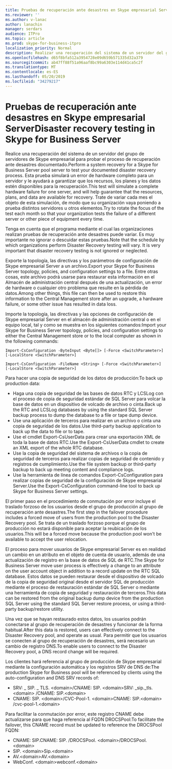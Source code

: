 ```yaml
---
title: Pruebas de recuperación ante desastres en Skype empresarial Server
ms.reviewer: ''
ms.author: v-lanac
author: lanachin
manager: serdars
audience: ITPro
ms.topic: article
ms.prod: skype-for-business-itpro
localization_priority: Normal
description: Realizar una recuperación del sistema de un servidor del grupo de servidores de Skype empresarial para probar el proceso de recuperación ante desastres documentado
ms.openlocfilehash: d65f8bfa512a3954728e09d659b571335d32a379
ms.sourcegitcommit: ab47ff88f51a96aaf8bc99a6303e114d41ca5c2f
ms.translationtype: MT
ms.contentlocale: es-ES
ms.lasthandoff: 05/20/2019
ms.locfileid: "34279217"
---
```

# <a name="disaster-recovery-testing-in-skype-for-business-server"></a><span data-ttu-id="34877-103">Pruebas de recuperación ante desastres en Skype empresarial Server</span><span class="sxs-lookup"><span data-stu-id="34877-103">Disaster recovery testing in Skype for Business Server</span></span>

<span data-ttu-id="34877-104">Realice una recuperación del sistema de un servidor del grupo de servidores de Skype empresarial para probar el proceso de recuperación ante desastres documentado.</span><span class="sxs-lookup"><span data-stu-id="34877-104">Perform a system recovery for a Skype for Business Server pool server to test your documented disaster recovery process.</span></span> <span data-ttu-id="34877-105">Esta prueba simulará un error de hardware completo para un servidor y le ayudará a garantizar que los recursos, los planes y los datos estén disponibles para la recuperación.</span><span class="sxs-lookup"><span data-stu-id="34877-105">This test will simulate a complete hardware failure for one server, and will help guarantee that the resources, plans, and data are available for recovery.</span></span> <span data-ttu-id="34877-106">Trate de variar cada mes el objeto de esta simulación, de modo que su organización vaya poniendo a prueba distintos servidores u otros elementos.</span><span class="sxs-lookup"><span data-stu-id="34877-106">Try to rotate the focus of the test each month so that your organization tests the failure of a different server or other piece of equipment every time.</span></span> 

<span data-ttu-id="34877-p102">Tenga en cuenta que el programa mediante el cual las organizaciones realizan pruebas de recuperación ante desastres puede variar. Es muy importante no ignorar o descuidar estas pruebas.</span><span class="sxs-lookup"><span data-stu-id="34877-p102">Note that the schedule by which organizations perform Disaster Recovery testing will vary. It is very important that disaster recovery testing is not ignored or neglected.</span></span> 

<span data-ttu-id="34877-109">Exporte la topología, las directivas y los parámetros de configuración de Skype empresarial Server a un archivo.</span><span class="sxs-lookup"><span data-stu-id="34877-109">Export your Skype for Business Server topology, policies, and configuration settings to a file.</span></span> <span data-ttu-id="34877-110">Entre otras cosas, este archivo podrá usarse para restaurar esta información en el Almacén de administración central después de una actualización, un error de hardware o cualquier otro problema que resulte en la pérdida de datos.</span><span class="sxs-lookup"><span data-stu-id="34877-110">Among other things, this file can then be used to restore this information to the Central Management store after an upgrade, a hardware failure, or some other issue has resulted in data loss.</span></span>

<span data-ttu-id="34877-111">Importe la topología, las directivas y las opciones de configuración de Skype empresarial Server en el almacén de administración central o en el equipo local, tal y como se muestra en los siguientes comandos:</span><span class="sxs-lookup"><span data-stu-id="34877-111">Import your Skype for Business Server topology, policies, and configuration settings to either the Central Management store or to the local computer as shown in the following commands:</span></span> 

`Import-CsConfiguration -ByteInput <Byte[]> [-Force <SwitchParameter>] [-LocalStore <SwitchParameter>]`

`Import-CsConfiguration -FileName <String> [-Force <SwitchParameter>] [-LocalStore <SwitchParameter>]` 

<span data-ttu-id="34877-112">Para hacer una copia de seguridad de los datos de producción:</span><span class="sxs-lookup"><span data-stu-id="34877-112">To back up production data:</span></span>

- <span data-ttu-id="34877-113">Haga una copia de seguridad de las bases de datos RTC y LCSLog con el proceso de copia de seguridad estándar de SQL Server para volcar la base de datos en un dispositivo de volcado de archivo o cinta.</span><span class="sxs-lookup"><span data-stu-id="34877-113">Back up the RTC and LCSLog databases by using the standard SQL Server backup process to dump the database to a file or tape dump device.</span></span>
- <span data-ttu-id="34877-114">Use una aplicación de terceros para realizar en un archivo o cinta una copia de seguridad de los datos.</span><span class="sxs-lookup"><span data-stu-id="34877-114">Use third-party backup application to back up the data to file or to tape.</span></span>
- <span data-ttu-id="34877-115">Use el cmdlet Export-CsUserData para crear una exportación XML de toda la base de datos RTC.</span><span class="sxs-lookup"><span data-stu-id="34877-115">Use the Export-CsUserData cmdlet to create an XML export of the whole RTC database.</span></span>
- <span data-ttu-id="34877-116">Use la copia de seguridad del sistema de archivos o la copia de seguridad de terceros para realizar copias de seguridad de contenido y registros de cumplimiento.</span><span class="sxs-lookup"><span data-stu-id="34877-116">Use the file system backup or third-party backup to back up meeting content and compliance logs.</span></span>
- <span data-ttu-id="34877-117">Use la herramienta de línea de comandos Export-CsConfiguration para realizar copias de seguridad de la configuración de Skype empresarial Server.</span><span class="sxs-lookup"><span data-stu-id="34877-117">Use the Export-CsConfiguration command-line tool to back up Skype for Business Server settings.</span></span>

<span data-ttu-id="34877-118">El primer paso en el procedimiento de conmutación por error incluye el traslado forzoso de los usuarios desde el grupo de producción al grupo de recuperación ante desastres.</span><span class="sxs-lookup"><span data-stu-id="34877-118">The first step in the failover procedure includes a forced move of users from the production pool to the Disaster Recovery pool.</span></span> <span data-ttu-id="34877-119">Se trata de un traslado forzoso porque el grupo de producción no estará disponible para aceptar la reubicación de los usuarios.</span><span class="sxs-lookup"><span data-stu-id="34877-119">This will be a forced move because the production pool won't be available to accept the user relocation.</span></span>

<span data-ttu-id="34877-120">El proceso para mover usuarios de Skype empresarial Server es en realidad un cambio en un atributo en el objeto de cuenta de usuario, además de una actualización de registro en la base de datos de SQL de RTC.</span><span class="sxs-lookup"><span data-stu-id="34877-120">The Skype for Business Server move user process is effectively a change to an attribute on the user account object in addition to a record update on the RTC SQL database.</span></span> <span data-ttu-id="34877-121">Estos datos se pueden restaurar desde el dispositivo de volcado de la copia de seguridad original desde el servidor SQL de producción mediante el proceso de restauración estándar de SQL Server o mediante una herramienta de copia de seguridad y restauración de terceros.</span><span class="sxs-lookup"><span data-stu-id="34877-121">This data can be restored from the original backup dump device from the production SQL Server using the standard SQL Server restore process, or using a third-party backup/restore utility.</span></span>

<span data-ttu-id="34877-122">Una vez que se hayan restaurado estos datos, los usuarios podrán conectarse al grupo de recuperación de desastres y funcionar de la forma habitual.</span><span class="sxs-lookup"><span data-stu-id="34877-122">After this data is restored, users can effectively connect to the Disaster Recovery pool, and operate as usual.</span></span> <span data-ttu-id="34877-123">Para permitir que los usuarios se conecten al grupo de recuperación de desastres, será necesario un cambio de registro DNS.</span><span class="sxs-lookup"><span data-stu-id="34877-123">To enable users to connect to the Disaster Recovery pool, a DNS record change will be required.</span></span>

<span data-ttu-id="34877-124">Los clientes hará referencia al grupo de producción de Skype empresarial mediante la configuración automática y los registros SRV de DNS de:</span><span class="sxs-lookup"><span data-stu-id="34877-124">The production Skype for Business pool will be referenced by clients using the auto-configuration and DNS SRV records of:</span></span>

- <span data-ttu-id="34877-125">SRV: _ SIP. _ TLS. \<domain>/CNAME: SIP. \<domain></span><span class="sxs-lookup"><span data-stu-id="34877-125">SRV: _sip._tls.\<domain> /CNAME: SIP.\<domain></span></span>
- <span data-ttu-id="34877-126">CNAME: SIP. \<domain>/CVC-Pool-1. \<domain></span><span class="sxs-lookup"><span data-stu-id="34877-126">CNAME: SIP.\<domain> /cvc-pool-1.\<domain></span></span>

<span data-ttu-id="34877-127">Para facilitar la conmutación por error, este registro CNAME debe actualizarse para que haga referencia al FQDN DROCSPool:</span><span class="sxs-lookup"><span data-stu-id="34877-127">To facilitate the failover, this CNAME record must be updated to reference the DROCSPool FQDN:</span></span>

- <span data-ttu-id="34877-128">CNAME: SIP.<domain></span><span class="sxs-lookup"><span data-stu-id="34877-128">CNAME: SIP.<domain></span></span> <span data-ttu-id="34877-129">/DROCSPool. \<domain></span><span class="sxs-lookup"><span data-stu-id="34877-129">/DROCSPool.\<domain></span></span>
- <span data-ttu-id="34877-130">SIP. \<domain></span><span class="sxs-lookup"><span data-stu-id="34877-130">Sip.\<domain></span></span>
- <span data-ttu-id="34877-131">AV.\<domain></span><span class="sxs-lookup"><span data-stu-id="34877-131">AV.\<domain></span></span>
- <span data-ttu-id="34877-132">WebConf. \<domain></span><span class="sxs-lookup"><span data-stu-id="34877-132">webconf.\<domain></span></span>

